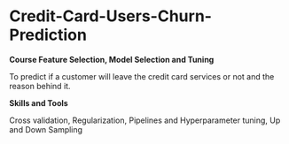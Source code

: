 # Credit-Card-Users-Churn-Prediction
**Course Feature Selection, Model Selection and Tuning**

To predict if a customer will leave the credit card services or not and the reason behind it.

**Skills and Tools**

Cross validation, Regularization, Pipelines and Hyperparameter tuning, Up and Down Sampling
